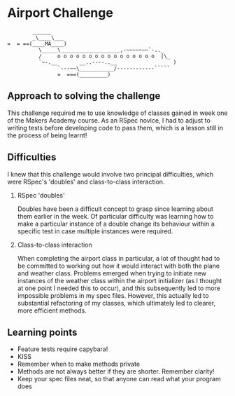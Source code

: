 Airport Challenge
=================

```
        ______
        _\____\___
=  = ==(____MA____)
          \_____\___________________,-~~~~~~~`-.._
          /     o o o o o o o o o o o o o o o o  |\_
          `~-.__       __..----..__                  )
                `---~~\___________/------------`````
                =  ===(_________)

```

Approach to solving the challenge
---------
This challenge required me to use knowledge of classes gained in week one of the Makers Academy course. As an RSpec novice, I had to adjust to writing tests before developing code to pass them, which is a lesson still in the process of being learnt!
 
Difficulties
---------
I knew that this challenge would involve two principal difficulties, which were RSpec's 'doubles' and class-to-class interaction.

1. RSpec 'doubles'

   Doubles have been a difficult concept to grasp since learning about them earlier in the week. Of particular difficulty was learning how to make a particular instance of a double change its behaviour within a specific test in case multiple instances were required. 

2. Class-to-class interaction

   When completing the airport class in particular, a lot of thought had to be committed to working out how it would interact with both the plane and weather class. Problems emerged when trying to initiate new instances of the weather class within the airport initializer (as I thought at one point I needed this to occur), and this subsequently led to more impossible problems in my spec files. However, this actually led to substantial refactoring of my classes, which ultimately led to clearer, more efficient methods.

Learning points
---------

  * Feature tests require capybara!
  * KISS
  * Remember when to make methods private
  * Methods are not always better if they are shorter. Remember clarity!
  * Keep your spec files neat, so that anyone can read what your program does
